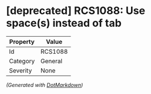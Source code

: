 # \[deprecated\] RCS1088: Use space\(s\) instead of tab

| Property | Value   |
| -------- | ------- |
| Id       | RCS1088 |
| Category | General |
| Severity | None    |


*\(Generated with [DotMarkdown](http://github.com/JosefPihrt/DotMarkdown)\)*